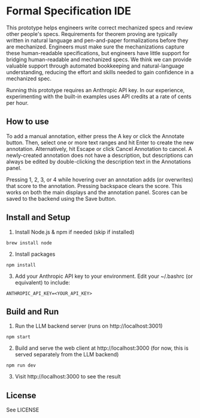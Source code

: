 # Formal Specification IDE

This prototype helps engineers write correct mechanized specs and review other people's specs. Requirements for theorem proving are typically written in natural language and pen-and-paper formalizations before they are mechanized. Engineers must make sure the mechanizations capture these human-readable specifications, but engineers have little support for bridging human-readable and mechanized specs. We think we can provide valuable support through automated bookkeeping and natural-language understanding, reducing the effort and skills needed to gain confidence in a mechanized spec.

Running this prototype requires an Anthropic API key. In our experience, experimenting with the built-in examples uses API credits at a rate of cents per hour.

## How to use

To add a manual annotation, either press the A key or click the
Annotate button. Then, select one or more text ranges and hit Enter to
create the new annotation. Alternatively, hit Escape or click Cancel
Annotation to cancel. A newly-created annotation does not have a
description, but descriptions can always be edited by double-clicking
the description text in the Annotations panel.

Pressing 1, 2, 3, or 4 while hovering over an annotation adds (or
overwrites) that score to the annotation. Pressing backspace clears
the score. This works on both the main displays and the annotation
panel. Scores can be saved to the backend using the Save button.



## Install and Setup

1. Install Node.js & npm if needed (skip if installed)
```
brew install node
```

2. Install packages
```
npm install
```

3. Add your Anthropic API key to your environment. Edit your ~/.bashrc (or equivalent) to include:
```
ANTHROPIC_API_KEY=<YOUR_API_KEY>
```

## Build and Run

1. Run the LLM backend server (runs on http://localhost:3001)
```
npm start
```

2. Build and serve the web client at http://localhost:3000 (for now, this is served separately from the LLM backend)
```
npm run dev
```

3. Visit http://localhost:3000 to see the result


## License

See LICENSE

